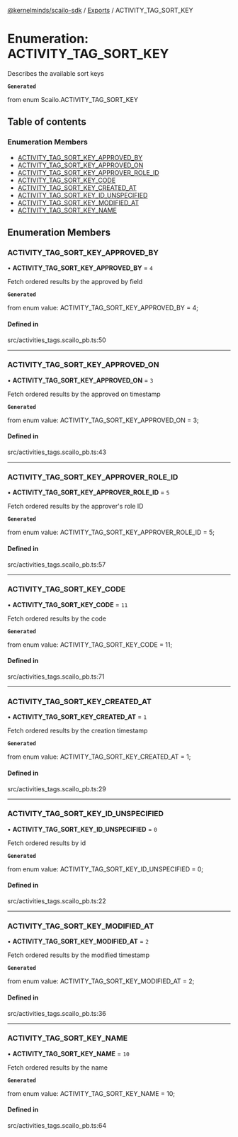 [@kernelminds/scailo-sdk](../README.md) / [Exports](../modules.md) / ACTIVITY\_TAG\_SORT\_KEY

# Enumeration: ACTIVITY\_TAG\_SORT\_KEY

Describes the available sort keys

**`Generated`**

from enum Scailo.ACTIVITY_TAG_SORT_KEY

## Table of contents

### Enumeration Members

- [ACTIVITY\_TAG\_SORT\_KEY\_APPROVED\_BY](ACTIVITY_TAG_SORT_KEY.md#activity_tag_sort_key_approved_by)
- [ACTIVITY\_TAG\_SORT\_KEY\_APPROVED\_ON](ACTIVITY_TAG_SORT_KEY.md#activity_tag_sort_key_approved_on)
- [ACTIVITY\_TAG\_SORT\_KEY\_APPROVER\_ROLE\_ID](ACTIVITY_TAG_SORT_KEY.md#activity_tag_sort_key_approver_role_id)
- [ACTIVITY\_TAG\_SORT\_KEY\_CODE](ACTIVITY_TAG_SORT_KEY.md#activity_tag_sort_key_code)
- [ACTIVITY\_TAG\_SORT\_KEY\_CREATED\_AT](ACTIVITY_TAG_SORT_KEY.md#activity_tag_sort_key_created_at)
- [ACTIVITY\_TAG\_SORT\_KEY\_ID\_UNSPECIFIED](ACTIVITY_TAG_SORT_KEY.md#activity_tag_sort_key_id_unspecified)
- [ACTIVITY\_TAG\_SORT\_KEY\_MODIFIED\_AT](ACTIVITY_TAG_SORT_KEY.md#activity_tag_sort_key_modified_at)
- [ACTIVITY\_TAG\_SORT\_KEY\_NAME](ACTIVITY_TAG_SORT_KEY.md#activity_tag_sort_key_name)

## Enumeration Members

### ACTIVITY\_TAG\_SORT\_KEY\_APPROVED\_BY

• **ACTIVITY\_TAG\_SORT\_KEY\_APPROVED\_BY** = ``4``

Fetch ordered results by the approved by field

**`Generated`**

from enum value: ACTIVITY_TAG_SORT_KEY_APPROVED_BY = 4;

#### Defined in

src/activities_tags.scailo_pb.ts:50

___

### ACTIVITY\_TAG\_SORT\_KEY\_APPROVED\_ON

• **ACTIVITY\_TAG\_SORT\_KEY\_APPROVED\_ON** = ``3``

Fetch ordered results by the approved on timestamp

**`Generated`**

from enum value: ACTIVITY_TAG_SORT_KEY_APPROVED_ON = 3;

#### Defined in

src/activities_tags.scailo_pb.ts:43

___

### ACTIVITY\_TAG\_SORT\_KEY\_APPROVER\_ROLE\_ID

• **ACTIVITY\_TAG\_SORT\_KEY\_APPROVER\_ROLE\_ID** = ``5``

Fetch ordered results by the approver's role ID

**`Generated`**

from enum value: ACTIVITY_TAG_SORT_KEY_APPROVER_ROLE_ID = 5;

#### Defined in

src/activities_tags.scailo_pb.ts:57

___

### ACTIVITY\_TAG\_SORT\_KEY\_CODE

• **ACTIVITY\_TAG\_SORT\_KEY\_CODE** = ``11``

Fetch ordered results by the code

**`Generated`**

from enum value: ACTIVITY_TAG_SORT_KEY_CODE = 11;

#### Defined in

src/activities_tags.scailo_pb.ts:71

___

### ACTIVITY\_TAG\_SORT\_KEY\_CREATED\_AT

• **ACTIVITY\_TAG\_SORT\_KEY\_CREATED\_AT** = ``1``

Fetch ordered results by the creation timestamp

**`Generated`**

from enum value: ACTIVITY_TAG_SORT_KEY_CREATED_AT = 1;

#### Defined in

src/activities_tags.scailo_pb.ts:29

___

### ACTIVITY\_TAG\_SORT\_KEY\_ID\_UNSPECIFIED

• **ACTIVITY\_TAG\_SORT\_KEY\_ID\_UNSPECIFIED** = ``0``

Fetch ordered results by id

**`Generated`**

from enum value: ACTIVITY_TAG_SORT_KEY_ID_UNSPECIFIED = 0;

#### Defined in

src/activities_tags.scailo_pb.ts:22

___

### ACTIVITY\_TAG\_SORT\_KEY\_MODIFIED\_AT

• **ACTIVITY\_TAG\_SORT\_KEY\_MODIFIED\_AT** = ``2``

Fetch ordered results by the modified timestamp

**`Generated`**

from enum value: ACTIVITY_TAG_SORT_KEY_MODIFIED_AT = 2;

#### Defined in

src/activities_tags.scailo_pb.ts:36

___

### ACTIVITY\_TAG\_SORT\_KEY\_NAME

• **ACTIVITY\_TAG\_SORT\_KEY\_NAME** = ``10``

Fetch ordered results by the name

**`Generated`**

from enum value: ACTIVITY_TAG_SORT_KEY_NAME = 10;

#### Defined in

src/activities_tags.scailo_pb.ts:64
